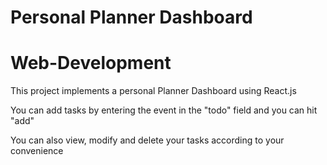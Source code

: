 # Personal Planner Dashboard
# Web-Development

This project implements a personal Planner Dashboard using React.js 

You can add tasks by entering the event in the "todo" field and you can hit "add" 

You can also view, modify and delete your tasks according to your convenience
